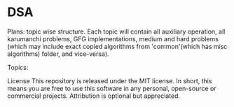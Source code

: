 # DSA

Plans: topic wise structure. Each topic will contain all auxiliary operation, all karumanchi problems, GFG implementations, medium and hard problems (which may include exact copied algorithms from 'common'(which has misc algorithms) folder, and vice-versa).


Topics: 
   
   
   




License
This repository is released under the MIT license. In short, this means you are free to use this software in any personal, open-source or commercial projects. Attribution is optional but appreciated.
